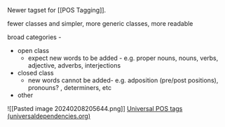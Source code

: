 Newer tagset for [[POS Tagging]].

fewer classes and simpler, more generic classes, more readable

broad categories - 
- open class
	- expect new words to be added - e.g. proper nouns, nouns, verbs, adjective, adverbs, interjections
- closed class
	- new words cannot be added- e.g. adposition (pre/post positions), pronouns? , determiners, etc
- other

![[Pasted image 20240208205644.png]]
[Universal POS tags (universaldependencies.org)](https://universaldependencies.org/u/pos/all.html)
